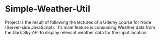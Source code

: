 # Simple-Weather-Util

Project is the result of following the lectures of a Udemy course for Node (Server-side JavaScript). It's main feature is consuming Weather data from the Dark Sky API to display relevant weather data for the input location.
